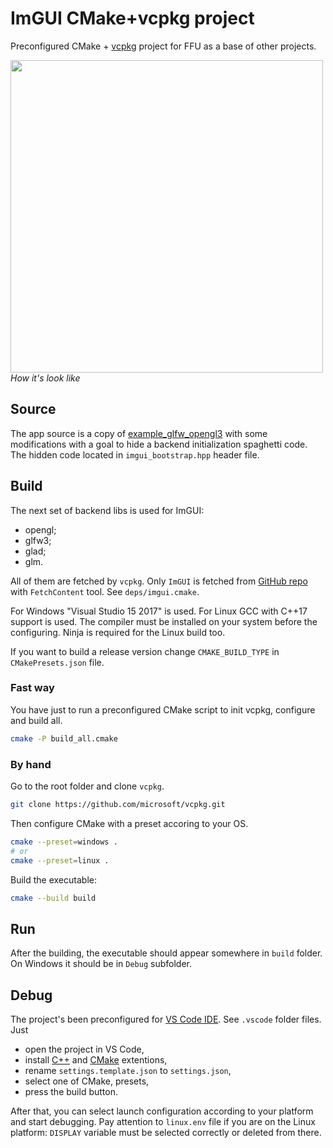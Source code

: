 # ImGUI CMake+vcpkg project

Preconfigured CMake + [vcpkg](https://github.com/microsoft/vcpkg) project for
FFU as a base of other projects.

<image src="./doc/example.png" width="500"></image><br>
*How it's look like*

## Source

The app source is a copy of
[example_glfw_opengl3](https://github.com/ocornut/imgui/blob/master/examples/example_glfw_opengl3/main.cpp)
with some modifications with a goal to hide a backend initialization spaghetti
code. The hidden code located in `imgui_bootstrap.hpp` header file.

## Build

The next set of backend libs is used for ImGUI:

- opengl;
- glfw3;
- glad;
- glm.

All of them are fetched by `vcpkg`. Only `ImGUI` is fetched from [GitHub
repo](https://github.com/ocornut/imgui) with `FetchContent` tool. See
`deps/imgui.cmake`.

For Windows "Visual Studio 15 2017" is used. For Linux GCC with C++17 support
is used. The compiler must be installed on your system before the configuring.
Ninja is required for the Linux build too.

If you want to build a release version change `CMAKE_BUILD_TYPE` in
`CMakePresets.json` file.

### Fast way

You have just to run a preconfigured CMake script to init vcpkg, configure and
build all.

```bash
cmake -P build_all.cmake
```

### By hand

Go to the root folder and clone `vcpkg`.

```bash
git clone https://github.com/microsoft/vcpkg.git
```

Then configure CMake with a preset accoring to your OS.

```bash
cmake --preset=windows .
# or
cmake --preset=linux .
```

Build the executable:

```bash
cmake --build build
```

## Run

After the building, the executable should appear somewhere in `build` folder.
On Windows it should be in `Debug` subfolder.

## Debug

The project's been preconfigured for [VS Code
IDE](https://code.visualstudio.com/). See `.vscode` folder files. Just 

- open the project in VS Code,
- install
  [C++](https://marketplace.visualstudio.com/items?itemName=ms-vscode.cpptools)
  and
  [CMake](https://marketplace.visualstudio.com/items?itemName=ms-vscode.cmake-tools)
  extentions,
- rename `settings.template.json` to `settings.json`, 
- select one of CMake, presets, 
- press the build button.

After that, you can select launch configuration according to your platform and
start debugging. Pay attention to `linux.env` file if you are on the Linux
platform: `DISPLAY` variable must be selected correctly or deleted from there.
